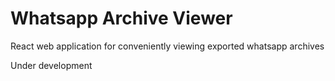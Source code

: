 # Whatsapp Archive Viewer
React web application for conveniently viewing exported whatsapp archives


Under development
